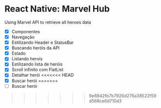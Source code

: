 # React Native: Marvel Hub
Using Marvel API to retrieve all heroes data

- [x] Componentes
- [x] Navegação
- [x] Estilizando Header e StatusBar
- [x] Buscando heróis da API
- [x] Estado
- [x] Listando herois
- [x] Estilizando lista de heróis
- [x] Scroll infinito com FlatList
- [x] Detalhar herói
<<<<<<< HEAD
- [x] Buscar herói
=======
- [ ] Buscar herói
>>>>>>> 9e8842fb7b7926d276a38522f59d568ce6d710d3
